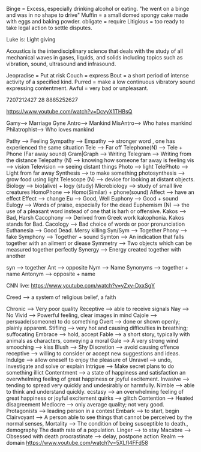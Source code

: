 Binge = Excess, especially drinking alcohol or eating.
	  "he went on a binge and was in no shape to drive"
Muffin = a small domed spongy cake made with eggs and baking powder.
obligate = require
Litigious = too ready to take legal action to settle disputes.

Luke is: Light giving

Acoustics is the interdisciplinary science that deals with the study of all mechanical waves in gases, liquids, and solids including topics such as vibration, sound, ultrasound and infrasound.

Jeopradise = Put at risk
Couch = express
Bout = a short period of intense activity of a specified kind.
Purred = make a low continuous vibratory sound expressing contentment.
Awful = very bad or unpleasant.

7207212427 28
8885252627

https://www.youtube.com/watch?v=DcvyX1THBsQ

Gamy--> Marriage
Gyne
Antro--> Mankind
MisAntro--> Who hates mankind
Philatrophist--> Who loves mankind

Pathy --> Feeling
Sympathy --> 
Empathy --> stronger word  , one has experienced the same situation
Tele --> Far off
Telephone(N) --> Tele + Phone (Far away sound)
Gram|Graph --> Writing 
Telegram --> Writing from the distance
Telepathy (N) --> knowing how someone far away is feeling
vis --> vision
Television --> seeing distant things
Photo --> light
TelePhoto --> Light from far away
Synthesis --> to make something
photosynthesis --> grow food using light
Telescope (N) --> device for looking at distant objects.
Biology --> bio(alive) + logy (study)
Microbiology --> study of small live creatures
HomoPhone --> Homo(Similar) + phone(sound)
Affect --> have an effect
Effect --> change
Eu --> Good, Well
Euphony --> Good + sound
Eulogy --> Words of praise, especially for the dead
Euphemism (N) --> the use of a pleasant word instead of one that is harh or offensive.
Kakos --> Bad, Harsh
Cacophony --> Derived from Greek work kakophonia. Kakos stands for Bad.
Cacology --> Bad choice of words or poor pronunciation
Euthanesia --> Good Dead. Mersy killing
Syn/Sym --> Together
Phony --> fake
Symphony --> Together + sound
Symton --> An indication that falls together with an ailment or diease
Symmetry --> Two objects which can be measured together perfectly
Synergy --> Energy created together with another


syn --> together
Ant --> opposite
Nym --> Name
Synonyms --> together + name
Antonym --> opposite + name

CNN live:
https://www.youtube.com/watch?v=yZxy-DxxSgY

Creed --> a system of religious belief, a faith

Chronic --> Very poor quality
Receptive --> able to receive signals
Nay --> No
Vivid --> Powerful feeling, clear images in mind
Cajole --> persuade(someone) to do something
Overt --> done or shown openly; plainly apparent.
Stifling --> very hot and causing difficulties in breathing; suffocating
Embrace --> hold, accept
Fable --> a short story, typically with animals as characters, conveying a moral
Gale --> A very strong wind
smooching --> kiss
Blush --> Shy
Discretion -->  avoid causing offence
receptive --> willing to consider or accept new suggestions and ideas.
Indulge --> allow oneself to enjoy the pleasure of
Unravel --> undo, investigate and solve or explain 
Intrigue --> Make secret plans to do something illict 
Contentment --> a state of happiness and satisfaction
an overwhelming feeling of great happiness or joyful excitement.
Invasive --> tending to spread very quickly and undesirably or harmfully.
Nimble --> able to think and understand quickly.
ecstasy --> an overwhelming feeling of great happiness or joyful excitement
quirks --> glitch
Contention --> Heated disagreement
Mediocre --> only average quality; not very good.
Protagonists --> leading person in a contest
Embark --> to start, begin
Clairvoyant --> A person able to see things that cannot be perceived by the normal senses, 
Mortality --> The condition of being susceptible to death., demography The death rate of a population.
Linger --> to stay
Macabre --> Obsessed with death
procrastinate --> delay, postpone action
Realm --> domain
https://www.youtube.com/watch?v=5XLfl4FFd58
